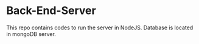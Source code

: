 # Back-End-Server

This repo contains codes to run the server in NodeJS.
Database is located in mongoDB server. 